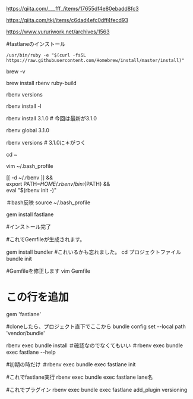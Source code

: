https://qiita.com/___fff_/items/17655df4e80ebadd8fc3

https://qiita.com/tkj/items/c6dad4efc0dff4fecd93

https://www.yururiwork.net/archives/1563

#fastlaneのインストール

`/usr/bin/ruby -e "$(curl -fsSL https://raw.githubusercontent.com/Homebrew/install/master/install)"`

brew -v


brew install rbenv ruby-build


rbenv versions


rbenv install -l


rbenv install 3.1.0   # 今回は最新が3.1.0


rbenv global 3.1.0

rbenv versions # 3.1.0に＊がつく

cd ~

vim ~/.bash_profile

[[ -d ~/.rbenv  ]] && \
  export PATH=${HOME}/.rbenv/bin:${PATH} && \
  eval "$(rbenv init -)"

＃bash反映
source ~/.bash_profile

gem install fastlane

#インストール完了


#これでGemfileが生成されます。

gem install bundler #これいるかも忘れました。
cd プロジェクトファイル
bundle init

#Gemfileを修正します
vim Gemfile
# この行を追加
gem 'fastlane'

#cloneしたら、プロジェクト直下でここから
bundle config set --local path 'vendor/bundle'  

rbenv exec bundle install
＃確認なのでなくてもいい
＃rbenv exec bundle exec fastlane --help

#初期の時だけ
＃rbenv exec bundle exec fastlane init

#これでfastlane実行
rbenv exec bundle exec fastlane lane名
 
#これでプラグイン
rbenv exec bundle exec fastlane add_plugin versioning

